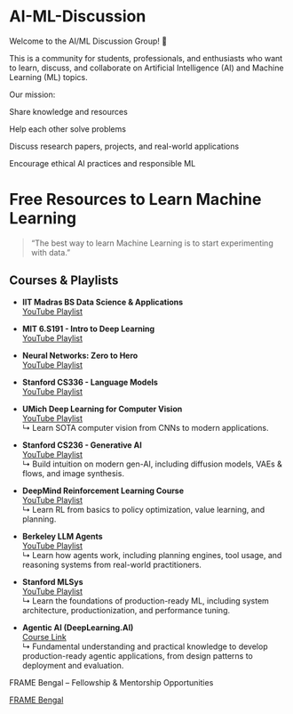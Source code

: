 # AI-ML-Discussion
Welcome to the AI/ML Discussion Group! 🎉

This is a community for students, professionals, and enthusiasts who want to learn, discuss, and collaborate on Artificial Intelligence (AI) and Machine Learning (ML) topics.

Our mission:

Share knowledge and resources

Help each other solve problems

Discuss research papers, projects, and real-world applications

Encourage ethical AI practices and responsible ML
# Free Resources to Learn Machine Learning

> “The best way to learn Machine Learning is to start experimenting with data.”

## Courses & Playlists

- **IIT Madras BS Data Science & Applications**  
  [YouTube Playlist](https://www.youtube.com/@IITMadrasBSDegreeProgramme)

- **MIT 6.S191 - Intro to Deep Learning**  
  [YouTube Playlist](https://www.youtube.com/playlist?list=PLtBw6njQRU-rwp5__7C0oIVt26ZgjG9NI)

- **Neural Networks: Zero to Hero**  
  [YouTube Playlist](https://www.youtube.com/playlist?list=PLAqhIrjkxbuWI23v9cThsA9GvCAUhRvKZ)

- **Stanford CS336 - Language Models**  
  [YouTube Playlist](https://www.youtube.com/playlist?list=PLoROMvodv4rOY23Y0BoGoBGgQ1zmU_MT_)

- **UMich Deep Learning for Computer Vision**  
  [YouTube Playlist](https://www.youtube.com/playlist?list=PL5-TkQAfAZFbzxjBHtzdVCWE0Zbhomg7r)  
  ↳ Learn SOTA computer vision from CNNs to modern applications.

- **Stanford CS236 - Generative AI**  
  [YouTube Playlist](https://www.youtube.com/playlist?list=PLoROMvodv4rPOWA-omMM6STXaWW4FvJT8)  
  ↳ Build intuition on modern gen-AI, including diffusion models, VAEs & flows, and image synthesis.

- **DeepMind Reinforcement Learning Course**  
  [YouTube Playlist](https://www.youtube.com/playlist?list=PLqYmG7hTraZDM-OYHWgPebj2MfCFzFObQ)  
  ↳ Learn RL from basics to policy optimization, value learning, and planning.

- **Berkeley LLM Agents**  
  [YouTube Playlist](https://www.youtube.com/playlist?list=PLS01nW3RtgopsNLeM936V4TNSsvvVglLc)  
  ↳ Learn how agents work, including planning engines, tool usage, and reasoning systems from real-world practitioners.

- **Stanford MLSys**  
  [YouTube Playlist](https://www.youtube.com/playlist?list=PLSrTvUm384I9PV10koj_cqit9OfbJXEkq)  
  ↳ Learn the foundations of production-ready ML, including system architecture, productionization, and performance tuning.

- **Agentic AI (DeepLearning.AI)**  
  [Course Link](https://www.deeplearning.ai/courses/agentic-ai/)  
  ↳ Fundamental understanding and practical knowledge to develop production-ready agentic applications, from design patterns to deployment and evaluation.

FRAME Bengal – Fellowship & Mentorship Opportunities

[FRAME Bengal](https://framebengal.com/)

